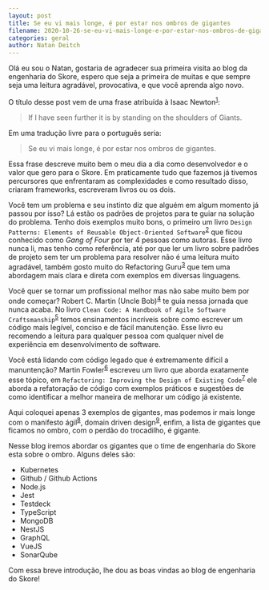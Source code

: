 ```yaml
---
layout: post
title: Se eu vi mais longe, é por estar nos ombros de gigantes
filename: 2020-10-26-se-eu-vi-mais-longe-e-por-estar-nos-ombros-de-gigantes.md
categories: geral
author: Natan Deitch
---
```


Olá eu sou o Natan, gostaria de agradecer sua primeira visita ao blog da engenharia
do Skore, espero que seja a primeira de muitas e que sempre seja uma leitura agradável,
provocativa, e que você aprenda algo novo.

O título desse post vem de uma frase atribuída à Isaac Newton<sup>[1]</sup>:

> If I have seen further it is by standing on the shoulders of Giants.

Em uma tradução livre para o português seria:

> Se eu vi mais longe, é por estar nos ombros de gigantes.

Essa frase descreve muito bem o meu dia a dia como desenvolvedor e o valor que gero
para o Skore. Em praticamente tudo que fazemos já tivemos percursores que enfrentaram
as complexidades e como resultado disso, criaram frameworks, escreveram livros ou os dois.

Você tem um problema e seu instinto diz que alguém em algum momento já passou por isso? Lá
estão os padrões de projetos para te guiar na solução do problema. Tenho dois exemplos muito
bons, o primeiro um livro `Design Patterns: Elements of Reusable Object-Oriented Software`<sup>[2]</sup> que
ficou conhecido como _Gang of Four_ por ter 4 pessoas como autoras. Esse livro nunca li, mas
tenho como referência, até por que ler um livro sobre padrões de projeto sem ter um problema para
resolver não é uma leitura muito agradável, também gosto muito do Refactoring Guru<sup>[3]</sup>
que tem uma abordagem mais clara e direta com exemplos em diversas linguagens.

Você quer se tornar um profissional melhor mas não sabe muito bem por onde começar? Robert C. Martin (Uncle Bob)<sup>[4]</sup>
te guia nessa jornada que nunca acaba. No livro `Clean Code: A Handbook of Agile Software Craftsmanship`<sup>[5]</sup>
temos ensinamentos incríveis sobre como escrever um código mais legível, conciso e
de fácil manutenção. Esse livro eu recomendo a leitura para qualquer pessoa
com qualquer nível de experiência em desenvolvimento de software.

Você está lidando com código legado que é extremamente difícil a manuntenção? Martin Fowler<sup>[6]</sup>
escreveu um livro que aborda exatamente esse tópico, em `Refactoring: Improving the Design of Existing Code`<sup>[7]</sup>
ele aborda a refatoração de código com exemplos práticos e sugestões de como identificar
a melhor maneira de melhorar um código já existente.

Aqui coloquei apenas 3 exemplos de gigantes, mas podemos ir mais longe com
o manifesto ágil<sup>[8]</sup>, domain driven design<sup>[9]</sup>, enfim, a lista
de gigantes que ficamos no ombro, com o perdão do trocadilho, é gigante.

Nesse blog iremos abordar os gigantes que o time de engenharia do Skore esta
sobre o ombro. Alguns deles são:

- Kubernetes
- Github / Github Actions
- Node.js
- Jest
- Testdeck
- TypeScript
- MongoDB
- NestJS
- GraphQL
- VueJS
- SonarQube

Com essa breve introdução, lhe dou as boas vindas ao blog de engenharia do Skore!

[1]: https://en.wikipedia.org/wiki/Standing_on_the_shoulders_of_giants
[2]: https://www.amazon.com.br/Design-Patterns-Object-Oriented-Addison-Wesley-Professional-ebook/dp/B000SEIBB8
[3]: https://refactoring.guru/
[4]: https://en.wikipedia.org/wiki/Robert_C._Martin
[5]: https://www.amazon.com.br/Clean-Code-Handbook-Software-Craftsmanship-ebook/dp/B001GSTOAM
[6]: https://martinfowler.com/aboutMe.html
[7]: https://martinfowler.com/books/refactoring.html
[8]: https://agilemanifesto.org/iso/ptbr/manifesto.html
[9]: https://www.amazon.com.br/Domain-Driven-Design-Tackling-Complexity-Software/dp/0321125215/ref=asc_df_0321125215
